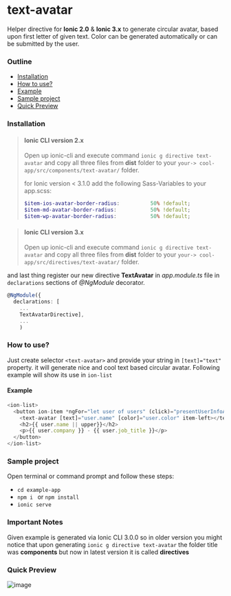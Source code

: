 # text-avatar
Helper directive for **Ionic 2.0** & **Ionic 3.x** to generate circular avatar, based upon first letter of given text. Color can be generated automatically or can be submitted by the user.


### Outline
* [Installation](#installation)
* [How to use?](#how-to-use)
* [Example](#example)
* [Sample project](#sample-project)
* [Quick Preview](#quick-preview)

### Installation
> #### Ionic CLI version 2.x
> Open up ionic-cli and execute command ```ionic g directive text-avatar``` and copy all three files from **dist** folder to your `your-> cool-app/src/components/text-avatar/` folder.
>
> for Ionic version < 3.1.0 add the following Sass-Variables to your app.scss:
> ```sass
> $item-ios-avatar-border-radius:          50% !default;
> $item-md-avatar-border-radius:           50% !default;
> $item-wp-avatar-border-radius:           50% !default;
> ```

> #### Ionic CLI version 3.x 
> Open up ionic-cli and execute command ```ionic g directive text-avatar``` and copy all three files from **dist** folder to your `your-> cool-app/src/directives/text-avatar/` folder.

and last thing register our new directive **TextAvatar** in *app.module.ts* file in `declarations` sections of *@NgModule* decorator.

```ts
@NgModule({
  declarations: [
    ...
    TextAvatarDirective],
    ...
    )
```


### How to use?
Just create selector `<text-avatar>` and provide your string in `[text]="text"` property. it will generate nice and cool text based circular avatar. Following example will show its use in `ion-list`


#### Example

```ts
<ion-list>
  <button ion-item *ngFor="let user of users" (click)="presentUserInfoAlert(user)">
    <text-avatar [text]="user.name" [color]="user.color" item-left></text-avatar>
    <h2>{{ user.name || upper}}</h2>
    <p>{{ user.company }} - {{ user.job_title }}</p>
  </button>
</ion-list>
```

### Sample project
Open terminal or command prompt and follow these steps:

* ```cd example-app```
* ```npm i ``` or ```npm install ```
* ```ionic serve ```

### Important Notes
Given example is generated via Ionic CLI 3.0.0 so in older version you might notice that upon generating `ionic g directive text-avatar` the folder title was **components** but now in latest version it is called **directives**

### Quick Preview
![image](https://cloud.githubusercontent.com/assets/6498132/25974351/195fc332-36c2-11e7-801f-6c634c3f97d3.png)

